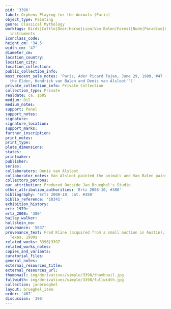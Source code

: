 ```yaml
---
pid: '3398'
label: Orpheus Playing for the Animals (Paris)
object_type: Painting
genre: Classical Mythology
worktags: Birds|Cattle|Deer|Horse|Lion|Van Balen|Forest|Nude|Paradise|Classical|History|Landscape|Mythological|Musical
  instruments
iconclass_code:
height_cm: '34.5'
width_cm: '47'
diameter_cm:
location_country:
location_city:
location_collection:
public_collection_info:
most_recent_sale_notes: 'Paris, Ader Picard Tajan, June 29, 1989, #47 (as ''Jan Brueghel
  the Elder, Hendrick van Balen and Denis van Alsloot'')'
private_collection_info: Private Collection
collection_type: Private
realdate: ca. 1605
medium: Oil
medium_notes:
support: Panel
support_notes:
signature:
signature_location:
support_marks:
further_inscription:
print_notes:
print_type:
plate_dimensions:
states:
printmaker:
publisher:
series:
collaborators: Denis van Alsloot
collaborator_notes: Van Alsloot painted the animals and Van Balen painted Orpheus
collectors_patrons:
our_attribution: Produced Outside Jan Brueghel's Studio
other_attribution_authorities: 'Ertz 2008-10, #380'
bibliography: 'Ertz 2008-10, cat. #380'
biblio_reference: '10341'
exhibition_history:
ertz_1979:
ertz_2008: '380'
bailey_walker:
hollstein_no:
provenance: '5637'
provenance_text: Fred Kline (acquired from a small auction in Austin), San Antonio,
  Texas, 1980s
related_works: 3396|3397
related_works_notes:
copies_and_variants:
curatorial_files:
general_notes:
external_resources_title:
external_resources_url:
thumbnail: img/derivatives/simple/3398/thumbnail.jpg
fullwidth: img/derivatives/simple/3398/fullwidth.jpg
collection: janbrueghel
layout: brueghel_item
order: '467'
discussion: '396'
---
```

